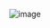 ![image](https://github.com/buli03/Formula1PageWebscraper_DriverStandings/assets/116970818/5b81ae3b-3f33-4143-b435-acce539e335f)
